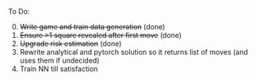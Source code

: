 To Do:

0) ~~Write game and train data generation~~ (done)
1) ~~Ensure >1 square revealed after first move~~ (done)
2) ~~Upgrade risk estimation~~ (done)
3) Rewrite analytical and pytorch solution so it returns list of moves (and uses them if undecided)
4) Train NN till satisfaction
